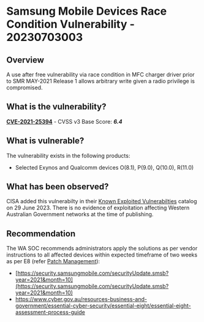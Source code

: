 # Samsung Mobile Devices Race Condition Vulnerability - 20230703003

## Overview

A use after free vulnerability via race condition in MFC charger driver prior to SMR MAY-2021 Release 1 allows arbitrary write given a radio privilege is compromised.

## What is the vulnerability?

[**CVE-2021-25394**](https://nvd.nist.gov/vuln/detail/CVE-2021-25394) - CVSS v3 Base Score: ***6.4***

## What is vulnerable?

The vulnerability exists in the following products:

- Selected Exynos and Qualcomm devices O(8.1), P(9.0), Q(10.0), R(11.0)

## What has been observed?

CISA added this vulnerabilty in their [Known Exploited Vulnerabilties](https://www.cisa.gov/known-exploited-vulnerabilities-catalog) catalog on 29 June 2023. There is no evidence of exploitation affecting Western Australian Government networks at the time of publishing.

## Recommendation

The WA SOC recommends administrators apply the solutions as per vendor instructions to all affected devices within expected timeframe of two weeks as per E8 (refer [Patch Management](../guidelines/patch-management.md)):

- [https://security.samsungmobile.com/securityUpdate.smsb?year=2021&month=10](https://security.samsungmobile.com/securityUpdate.smsb?year=2021&month=10)
- https://www.cyber.gov.au/resources-business-and-government/essential-cyber-security/essential-eight/essential-eight-assessment-process-guide
